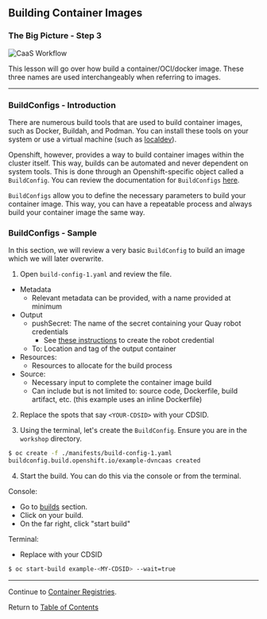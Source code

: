 ## Building Container Images

### The Big Picture - Step 3

![CaaS Workflow](https://github.ford.com/Containers/localdev/blob/master/docs/images/CaaS-LocalDev.png)

This lesson will go over how build a container/OCI/docker image. These three names are used interchangeably when referring to images. 

---

### BuildConfigs - Introduction

There are numerous build tools that are used to build container images, such as Docker, Buildah, and Podman. You can install these tools on your system or use a virtual machine (such as [localdev]()). 

Openshift, however, provides a way to build container images within the cluster itself. This way, builds can be automated and never dependent on system tools. This is done through an Openshift-specific object called a `BuildConfig`. You can review the documentation for `BuildConfigs` [here](https://docs.openshift.com/container-platform/4.2/builds/understanding-image-builds.html). 

`BuildConfigs` allow you to define the necessary parameters to build your container image. This way, you can have a repeatable process and always build your container image the same way. 

### BuildConfigs - Sample

In this section, we will review a very basic `BuildConfig` to build an image which we will later overwrite. 

1. Open `build-config-1.yaml` and review the file. 

- Metadata
  - Relevant metadata can be provided, with a name provided at minimum 
- Output
  - pushSecret: The name of the secret containing your Quay robot credentials
    - See [these instructions]() to create the robot credential
  - To: Location and tag of the output container
- Resources:
  - Resources to allocate for the build process
- Source:
  - Necessary input to complete the container image build
  - Can include but is not limited to: source code, Dockerfile, build artifact, etc. (this example uses an inline Dockerfile)

2. Replace the spots that say `<YOUR-CDSID>` with your CDSID. 

3. Using the terminal, let's create the `BuildConfig`. Ensure you are in the `workshop` directory. 

```bash
$ oc create -f ./manifests/build-config-1.yaml
buildconfig.build.openshift.io/example-dvncaas created
```

4. Start the build. You can do this via the console or from the terminal. 

Console: 

- Go to [builds](https://api.caas.ford.com/console/project/devenablement-workshop-dev/browse/builds) section. 
- Click on your build. 
- On the far right, click "start build"

Terminal: 

- Replace <MY-CDSID> with your CDSID

```bash
$ oc start-build example-<MY-CDSID> --wait=true
```

---  
<!--oc import-image redhat-openjdk-18/openjdk18-openshift --from=registry.redhat.io/redhat-openjdk-18/openjdk18-openshift --confirm-->
Continue to [Container Registries](./5-quay.md).

Return to [Table of Contents](../README.md#agenda)